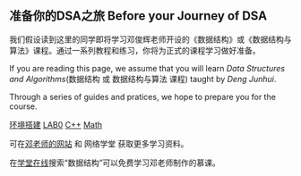 ## 准备你的DSA之旅 Before your Journey of DSA

我们假设读到这里的同学即将学习邓俊辉老师开设的《数据结构》或《数据结构与算法》课程。通过一系列教程和练习，你将为正式的课程学习做好准备。

If you are reading this page, we assume that you will learn _Data Structures and Algorithms_(数据结构 或 数据结构与算法 课程) taught by _Deng Junhui_. 

Through a series of guides and pratices, we hope to prepare you for the course. 

[环境搭建](./Environment/index.md)
[LAB0](./LAB0/index.md)
[C++](./C++/index.md)
[Math](./Math/index.md)



可在[邓老师的网站](https://dsa.cs.tsinghua.edu.cn/~deng/ds/dsacpp/index.htm) 和 网络学堂 获取更多学习资料。

在[学堂在线](https://www.xuetangx.com)搜索“数据结构”可以免费学习邓老师制作的慕课。